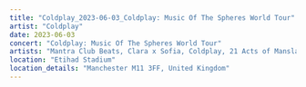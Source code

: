 ```yaml
---
title: "Coldplay_2023-06-03_Coldplay: Music Of The Spheres World Tour"
artist: "Coldplay"
date: 2023-06-03
concert: "Coldplay: Music Of The Spheres World Tour"
artists: "Mantra Club Beats, Clara x Sofia, Coldplay, 21 Acts of Manslaughter	Grindcore	United States, Buckshot, ABBA, CHVRCHES, 9 Foot Super SoldierCrossoverHardcore, 12 Gauge Rampage, 324	Grindcore	Japan"
location: "Etihad Stadium"
location_details: "Manchester M11 3FF, United Kingdom"
---
```

